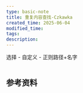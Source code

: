 ```yaml
---
type: basic-note
title: 重复内容查找-Czkawka
created_time: 2025-06-04
modified_time:
tags:
description:
---
```


选择 - 自定义 - 正则路径+名字

```regex
```

## 参考资料
